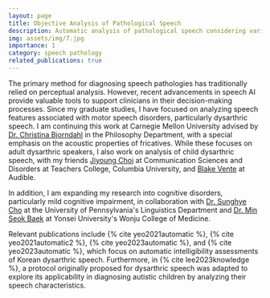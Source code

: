 ```yaml
---
layout: page
title: Objective Analysis of Pathological Speech
description: Automatic analysis of pathological speech considering various speech dimensions
img: assets/img/7.jpg
importance: 1
category: speech pathology
related_publications: true
---
```


The primary method for diagnosing speech pathologies has traditionally relied on perceptual analysis. However, recent advancements in speech AI provide valuable tools to support clinicians in their decision-making processes. Since my graduate studies, I have focused on analyzing speech features associated with motor speech disorders, particularly dysarthric speech. I am continuing this work at Carnegie Mellon University advised by [Dr. Christina Bjorndahl](https://christinabjorndahl.com/) in the Philosophy Department, with a special emphasis on the acoustic properties of fricatives.
While these focuses on adult dysarthric speakers, I also work on analysis of child dysarthric speech, with my friends [Jiyoung Choi](https://www.linkedin.com/in/jiyoung-choi-450b7071) at Communication Sciences and Disorders at Teachers College, Columbia University, and [Blake Vente](https://rvente.com/) at Audible.

In addition, I am expanding my research into cognitive disorders, particularly mild cognitive impairment, in collaboration with [Dr. Sunghye Cho](https://www.sunghyecho.com/) at the University of Pennsylvania's Linguistics Department and [Dr. Min Seok Baek](https://scholar.google.com/citations?hl=en&user=KGT1uKYAAAAJ) at Yonsei University's Wonju College of Medicine.

Relevant publications include {% cite yeo2021automatic %}, {% cite yeo2021automatic2 %}, {% cite yeo2023automatic %}, and {% cite yeo2023automatic %}, which focus on automatic intelligibility assessments of Korean dysarthric speech. Furthermore, in {% cite lee2023knowledge %}, a protocol originally proposed for dysarthric speech was adapted to explore its applicability in diagnosing autistic children by analyzing their speech characteristics.



